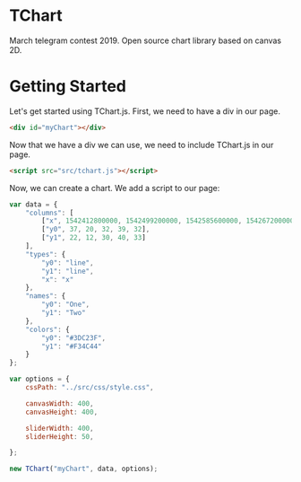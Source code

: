 # TChart
March telegram contest 2019. Open source chart library based on canvas 2D.

# Getting Started

Let's get started using TChart.js. First, we need to have a div in our page.

```html
<div id="myChart"></div>
```

Now that we have a div we can use, we need to include TChart.js in our page.

```html
<script src="src/tchart.js"></script>
```

Now, we can create a chart. We add a script to our page:

```javascript
var data = {
    "columns": [
        ["x", 1542412800000, 1542499200000, 1542585600000, 1542672000000, 1542758400000],
        ["y0", 37, 20, 32, 39, 32],
        ["y1", 22, 12, 30, 40, 33]
    ],
    "types": {
        "y0": "line",
        "y1": "line",
        "x": "x"
    },
    "names": {
        "y0": "One",
        "y1": "Two"
    },
    "colors": {
        "y0": "#3DC23F",
        "y1": "#F34C44"
    }
};

var options = {
    cssPath: "../src/css/style.css",

    canvasWidth: 400,
    canvasHeight: 400,

    sliderWidth: 400,
    sliderHeight: 50,

};

new TChart("myChart", data, options);
```
